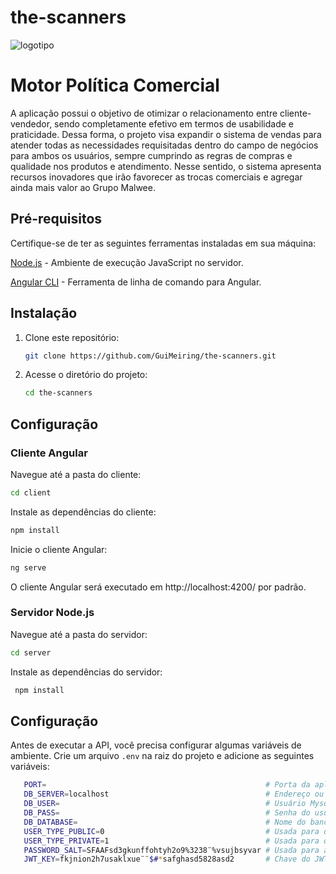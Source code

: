 # the-scanners
![logotipo](https://github.com/GuiMeiring/the-scanners/assets/101908636/f6540118-e83d-4a2a-b04f-de6f48c46876)

# Motor Política Comercial

A aplicação possui o objetivo de otimizar o relacionamento entre cliente-vendedor, sendo completamente efetivo em termos de usabilidade e praticidade. Dessa forma, o projeto visa expandir o sistema de vendas para atender todas as necessidades requisitadas dentro do campo de negócios para ambos os usuários, sempre cumprindo as regras de compras e qualidade nos produtos e atendimento. Nesse sentido, o sistema apresenta recursos inovadores que irão favorecer as trocas comerciais e agregar ainda mais valor ao Grupo Malwee.

## Pré-requisitos

Certifique-se de ter as seguintes ferramentas instaladas em sua máquina:

[Node.js](https://nodejs.org/) - Ambiente de execução JavaScript no servidor.

[Angular CLI](https://angular.io/cli) - Ferramenta de linha de comando para Angular.

## Instalação

1. Clone este repositório:

   ```bash
   git clone https://github.com/GuiMeiring/the-scanners.git
   
2. Acesse o diretório do projeto:

   ```bash
   cd the-scanners
   ````

## Configuração

### Cliente Angular

Navegue até a pasta do cliente:

``` bash
cd client
```
Instale as dependências do cliente:

```bash
npm install
```

Inicie o cliente Angular:

```bash
ng serve
```
O cliente Angular será executado em http://localhost:4200/ por padrão.

### Servidor Node.js

Navegue até a pasta do servidor:

   ```bash
   cd server
   ```

Instale as dependências do servidor:

  ```bash
   npm install
  ```

## Configuração

Antes de executar a API, você precisa configurar algumas variáveis de ambiente. Crie um arquivo `.env` na raiz do projeto e adicione as seguintes variáveis:

```bash
   PORT=                                                 # Porta da aplicação 
   DB_SERVER=localhost                                   # Endereço ou localização do servidor de Banco de Dados Mysql
   DB_USER=                                              # Usuário Mysql
   DB_PASS=                                              # Senha do usuário Mysql
   DB_DATABASE=                                          # Nome do banco de dados
   USER_TYPE_PUBLIC=0                                    # Usada para quando uma rota for publica
   USER_TYPE_PRIVATE=1                                   # Usada para quando uma rota for privada                                                               
   PASSWORD_SALT=SFAAFsd3gkunffohtyh2o9%3238¨%vsujbsyvar # Usada para adicionar complexidade ao processo de hash de senhas de usuário
   JWT_KEY=fkjnion2h7usaklxue¨¨$#*safghasd5828asd2       # Chave do JWT
```

